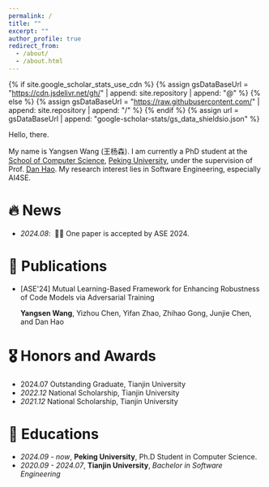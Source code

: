 ```yaml
---
permalink: /
title: ""
excerpt: ""
author_profile: true
redirect_from: 
  - /about/
  - /about.html
---
```


{% if site.google_scholar_stats_use_cdn %}
{% assign gsDataBaseUrl = "https://cdn.jsdelivr.net/gh/" | append: site.repository | append: "@" %}
{% else %}
{% assign gsDataBaseUrl = "https://raw.githubusercontent.com/" | append: site.repository | append: "/" %}
{% endif %}
{% assign url = gsDataBaseUrl | append: "google-scholar-stats/gs_data_shieldsio.json" %}

<span class='anchor' id='about-me'></span>

Hello, there.

My name is Yangsen Wang (王杨森). I am currently a PhD student at the [School of Computer Science](https://cs.pku.edu.cn/), [Peking University](https://www.pku.edu.cn/), under the supervision of Prof. [Dan Hao](https://sites.google.com/view/danhao/). My research interest lies in Software Engineering,  especially AI4SE.


# 🔥 News
- *2024.08*: &nbsp;🎉🎉 One paper is accepted by ASE 2024.

# 📝 Publications 

- [ASE'24] Mutual Learning-Based Framework for Enhancing Robustness of Code Models via Adversarial Training

  **Yangsen Wang**, Yizhou Chen, Yifan Zhao, Zhihao Gong, Junjie Chen, and Dan Hao

# 🎖 Honors and Awards
- 2024.07 Outstanding Graduate, Tianjin University
- *2022.12* National Scholarship, Tianjin University
- *2021.12* National Scholarship, Tianjin University

# 📖 Educations
- *2024.09 - now*, **Peking University**, Ph.D Student in Computer Science.
- *2020.09 - 2024.07*, **Tianjin University**, *Bachelor in Software Engineering*
